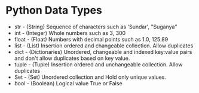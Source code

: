 # Python Data Types
- str - (String) Sequence of characters such as 'Sundar', "Suganya"
- int - (Integer) Whole numbers such as 3, 300
- float - (Float) Numbers with decimal points such as 1.0, 125.89
- list - (List) Insertion ordered and changeable collection. Allow duplicates
- dict - (Dictionaries) Unordered, changeable and indexed key:value pairs and don't allow duplicates based on key value.
- tuple - (Tuple) Insertion ordered and unchangeable collection. Allow duplicates
- Set - (Set) Unordered collection and Hold only unique values.
- bool - (Boolean) Logical value True or False
